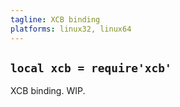 ```yaml
---
tagline: XCB binding
platforms: linux32, linux64
---
```


## `local xcb = require'xcb'`

XCB binding. WIP.

